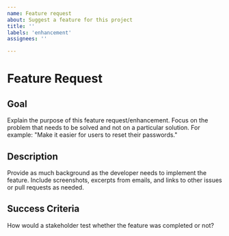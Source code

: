 ```yaml
---
name: Feature request
about: Suggest a feature for this project
title: ''
labels: 'enhancement'
assignees: ''

---
```

# Feature Request

## Goal

Explain the purpose of this feature request/enhancement. Focus on the problem that needs to be solved and not on a particular solution. For example: "Make it easier for users to reset their passwords."

## Description

Provide as much background as the developer needs to implement the feature. Include screenshots, excerpts from emails, and links to other issues or pull requests as needed.

## Success Criteria

How would a stakeholder test whether the feature was completed or not?
